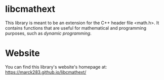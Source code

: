 # libcmathext

This library is meant to be an extension for the C++ header file <math.h>. It contains functions that are useful for mathematical and programming purposes, such as _dynamic programming_.

# Website

You can find this library's website's homepage at:  https://marck283.github.io/libcmathext/
